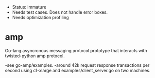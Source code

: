  * Status: immature
 * Needs test cases.  Does not handle error boxes.
 * Needs optimization profiling


amp
===

Go-lang asyncronous messaging protocol prototype that interacts with twisted-python amp protocol.  

-see go-amp/examples.
-around 42k request response transactions per second using c1-xlarge and examples/client_server.go on two machines.
